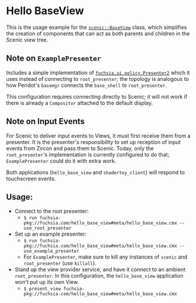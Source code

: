 # Hello BaseView

This is the usage example for the
[`scenic::BaseView`](https://fuchsia.googlesource.com/fuchsia/+/master/garnet/public/lib/ui/base_view/cpp/base_view.h)
class, which simplifies the creation of components that can act as both parents
and children in the Scenic view tree.

## Note on `ExamplePresenter`

Includes a simple implementation of
[`fuchsia.ui.policy.Presenter2`](https://fuchsia.googlesource.com/fuchsia/+/master/garnet/public/fidl/fuchsia.ui.policy/presenter.fidl)
which it uses instead of connecting to `root_presenter`; the topology is
analogous to how Peridot's `basemgr` connects the `base_shell` to
`root_presenter`.

This configuration requires connecting directly to Scenic; it will not work if
there is already a `Compositor` attached to the default display.

## Note on Input Events

For Scenic to deliver input events to Views, it must first receive them from a
presenter. It is the presenter's responsibility to set up reception of input
events from Zircon and pass them to Scenic. Today, only the `root_presenter`'s
implementation is currently configured to do that; `ExamplePresenter` could do
it with extra work.

Both applications (`hello_base_view` and `shadertoy_client`) will respond to
touchscreen events.

## Usage:

*   Connect to the root presenter:
    *   `$ run fuchsia-pkg://fuchsia.com/hello_base_view#meta/hello_base_view.cmx --use_root_presenter`
*   Set up an example presenter:
    *   `$ run fuchsia-pkg://fuchsia.com/hello_base_view#meta/hello_base_view.cmx --use_example_presenter`
    *   For `ExamplePresenter`, make sure to kill any instances of `scenic` and
        `root_presenter` (use `killall`).
*   Stand up the view provider service, and have it connect to an ambient
    `root_presenter`. In this configuration, the `hello_base_view` application
    won't put up its own View.
    *   `$ present_view fuchsia-pkg://fuchsia.com/hello_base_view#meta/hello_base_view.cmx`
